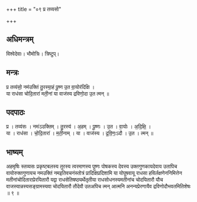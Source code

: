 +++
title = "०९ प्र तव्यसो"

+++
## अधिमन्त्रम्
विश्वेदेवाः। भौमोत्रिः। त्रिष्टुप्।

## मन्त्रः
प्र तव्य॑सो॒ नम॑उक्तिं तु॒रस्या॒हं पू॒ष्ण उ॒त वा॒योर॑दिक्षि ।  
या राध॑सा चोदि॒तारा॑ मती॒नां या वाज॑स्य द्रविणो॒दा उ॒त त्मन् ॥

## पदपाठः
प्र । तव्य॑सः । नमः॑ऽउक्तिम् । तु॒रस्य॑ । अ॒हम् । पू॒ष्णः । उ॒त । वा॒योः । अ॒दि॒क्षि॒ ।  
या । राध॑सा । चो॒दि॒तारा॑ । म॒ती॒नाम् । या । वाज॑स्य । द्र॒वि॒णः॒ऽदौ । उ॒त । त्मन् ॥

## भाष्यम्
अहमृषिः स्तव्यसः प्रकृष्टबलस्य तुरस्य त्वरमाणस्य पूष्णः पोषकस्य देवस्य उक्तगुणकायदेवाय उतापिच वायोरुक्तगुणायच नमउक्तिं नमइतिवचनंस्तोत्रं प्रादिक्षिप्रदिशामि या योपूषवायू राधसा हविर्लक्षणेननिमित्तेन मतीनांचोदिताराप्रेरयितारौ यद्वा राधसेतिषष्ठ्यर्थेतृतीया राधसोधनस्यमतीनांच चोदयितारौ यौच वाजस्यान्नस्यसङ्ग्रामस्यवा चोदयितारौ तौदेवौ उतअपिच त्मन् आत्मनि अनन्यप्रेरणायैव द्रविणोदौभवतमितिशेषः ॥ ९ ॥